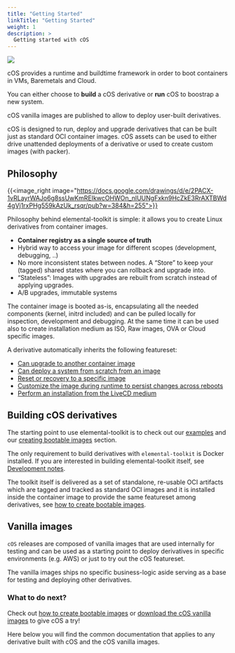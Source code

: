 ```yaml
---
title: "Getting Started"
linkTitle: "Getting Started"
weight: 1
description: >
  Getting started with cOS
---
```


![](https://docs.google.com/drawings/d/e/2PACX-1vRSuocC4_2rHeJAWW2vqinw_EZeZxTzJFo5ZwnJaL_sdKab_R_OsCTLT_LFh1_L5fUcA_2i9FIe-k69/pub?w=1223&h=691)


cOS provides a runtime and buildtime framework in order to boot containers in VMs, Baremetals and Cloud.

You can either choose to **build** a cOS derivative or **run** cOS to boostrap a new system.

cOS vanilla images are published to allow to deploy user-built derivatives. 

cOS is designed to run, deploy and upgrade derivatives that can be built just as standard OCI container images. cOS assets can be used to either drive unattended deployments of a derivative or used to create custom images (with packer).

## Philosophy

{{<image_right image="https://docs.google.com/drawings/d/e/2PACX-1vRLayrWAJo6g8ssUwKmREIkwcOHWOn_nlUUNgFxkn9HcZkE3RrAXTBWd4gVj1rxPHg559kAzUk_rsqr/pub?w=384&h=255">}}

Philosophy behind elemental-toolkit is simple: it allows you to create Linux derivatives from container images.

- **Container registry as a single source of truth**
- Hybrid way to access your image for different scopes (development, debugging, ..)
- No more inconsistent states between nodes. A “Store” to keep your (tagged) shared states where you can rollback and upgrade into.
- “Stateless”: Images with upgrades are rebuilt from scratch instead of applying upgrades. 
- A/B upgrades, immutable systems

The container image is booted as-is, encapsulating all the needed components (kernel, initrd included) and can be pulled locally for inspection, development and debugging. At the same time it can be used also to create installation medium as ISO, Raw images, OVA or Cloud specific images.

A derivative automatically inherits the following featureset:
- [Can upgrade to another container image](./upgrading)
- [Can deploy a system from scratch from an image](./deploy)
- [Reset or recovery to a specific image](./recovery)
- [Customize the image during runtime to persist changes across reboots](../customizing/runtime_persistent_changes)
- [Perform an installation from the LiveCD medium](./booting)

## Building cOS derivatives

The starting point to use elemental-toolkit is to check out our [examples](https://github.com/rancher/elemental-toolkit/tree/master/examples) and our [creating bootable images](../creating-derivatives/creating_bootable_images) section.

The only requirement to build derivatives with `elemental-toolkit` is Docker installed. If you are interested in building elemental-toolkit itself, see [Development notes](../development).

The toolkit itself is delivered as a set of standalone, re-usable OCI artifacts which are tagged and tracked as standard OCI images and it is installed inside the container image to provide the same featureset among derivatives, see [how to create bootable images](../creating-derivatives/creating_bootable_images).

## Vanilla images

`cOS` releases are composed of vanilla images that are used internally for testing and can be used as a starting point to deploy derivatives in specific environments (e.g. AWS) or just to try out the cOS featureset. 

The vanilla images ships no specific business-logic aside serving as a base for testing and deploying other derivatives.

### What to do next?

Check out [how to create bootable images](../creating-derivatives/creating_bootable_images) or [download the cOS vanilla images](../getting-started/download) to give cOS a try!

Here below you will find the common documentation that applies to any derivative built with cOS and the cOS vanilla images.